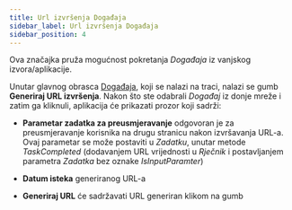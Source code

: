 ```yaml
---
title: Url izvršenja Događaja
sidebar_label: Url izvršenja Događaja
sidebar_position: 4
---
```


Ova značajka pruža mogućnost pokretanja *Događaja* iz vanjskog izvora/aplikacije. 

Unutar glavnog obrasca [Događaja](event-intro), koji se nalazi na traci, nalazi se gumb **Generiraj URL izvršenja**. Nakon što ste odabrali *Događaj* iz donje mreže i zatim ga kliknuli,  aplikacija će prikazati prozor koji sadrži:   

- **Parametar zadatka za preusmjeravanje** odgovoran je za preusmjeravanje korisnika na drugu stranicu nakon izvršavanja URL-a. Ovaj parametar se može postaviti u *Zadatku*, unutar metode  *TaskCompleted* (dodavanjem URL vrijednosti u *Rječnik* i postavljanjem parametra *Zadatka* bez oznake *IsInputParamter*) 

- **Datum isteka** generiranog URL-a  

- **Generiraj URL** će sadržavati URL generiran klikom na gumb